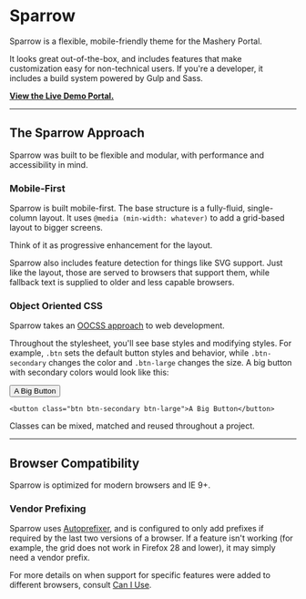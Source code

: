 # Sparrow

Sparrow is a flexible, mobile-friendly theme for the Mashery Portal.

It looks great out-of-the-box, and includes features that make customization easy for non-technical users. If you're a developer, it includes a build system powered by Gulp and Sass.

**[View the Live Demo Portal.](https://stagingcs9.mashery.com/)**

<hr>


## The Sparrow Approach

Sparrow was built to be flexible and modular, with performance and accessibility in mind.

### Mobile-First

Sparrow is built mobile-first. The base structure is a fully-fluid, single-column layout. It uses `@media (min-width: whatever)` to add a grid-based layout to bigger screens.

Think of it as progressive enhancement for the layout.

Sparrow also includes feature detection for things like SVG support. Just like the layout, those are served to browsers that support them, while fallback text is supplied to older and less capable browsers.


### Object Oriented CSS

Sparrow takes an [OOCSS approach](http://www.slideshare.net/stubbornella/object-oriented-css) to web development.

Throughout the stylesheet, you'll see base styles and modifying styles. For example, `.btn` sets the default button styles and behavior, while `.btn-secondary` changes the color and `.btn-large` changes the size. A big button with secondary colors would look like this:

<button class="btn btn-secondary btn-large">A Big Button</button>

```markup
<button class="btn btn-secondary btn-large">A Big Button</button>
```

Classes can be mixed, matched and reused throughout a project.

<hr>


## Browser Compatibility

Sparrow is optimized for modern browsers and IE 9+.

### Vendor Prefixing

Sparrow uses [Autoprefixer](https://github.com/postcss/autoprefixer), and is configured to only add prefixes if required by the last two versions of a browser. If a feature isn't working (for example, the grid does not work in Firefox 28 and lower), it may simply need a vendor prefix.

For more details on when support for specific features were added to different browsers, consult [Can I Use](http://caniuse.com/).